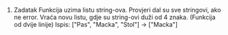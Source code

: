 1. Zadatak
Funkcija uzima listu string-ova. Provjeri dal su sve stringovi, ako ne error. Vraća novu listu, gdje su string-ovi duži od 4 znaka. (Funkcija od dvije linije)
Ispis: ["Pas", "Macka", "Stol"] -> ["Macka"]
